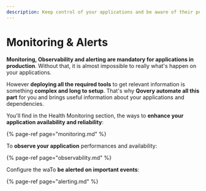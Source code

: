 ```yaml
---
description: Keep control of your applications and be aware of their performances
---
```


# Monitoring & Alerts

**Monitoring, Observability and alerting are mandatory for applications in production**. Without that, it is almost impossible to really what's happen on your applications.

However **deploying all the required tools** to get relevant information is something **complex and long to setup**. That's why **Qovery automate all this part** for you and brings useful information about your applications and dependencies.

You'll find in the Health Monitoring section, the ways to **enhance your application availability and reliability**:

{% page-ref page="monitoring.md" %}

To **observe your application** performances and availability:

{% page-ref page="observability.md" %}

Configure the waTo **be alerted on important events**:

{% page-ref page="alerting.md" %}



